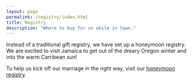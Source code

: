 ```yaml
---
layout: page
permalink: /registry/index.html
title: Registry
description: "Where to buy for us while in town."
---
```


Instead of a traditional gift registry, we have set up a honeymoon registry. We are excited to visit Jamaica to get out of the dreary Oregon winter and into the warm Carribean sun!

To help us kick off our marriage in the right way, visit our <a href="https://www.zola.com/registry/zl/">honeymoon registry</a>.